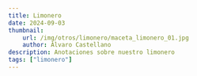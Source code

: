 ```yaml
---
title: Limonero
date: 2024-09-03
thumbnail:
    url: /img/otros/limonero/maceta_limonero_01.jpg
    author: Álvaro Castellano
description: Anotaciones sobre nuestro limonero
tags: ["limonero"]
---
```

